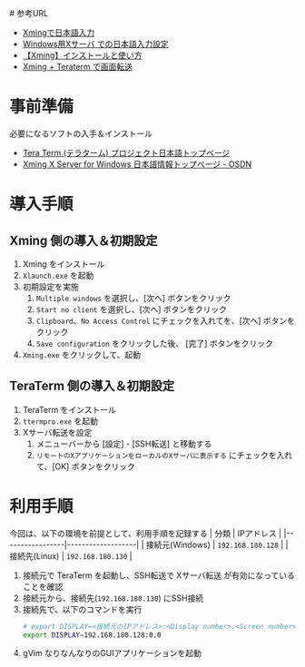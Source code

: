 # 参考URL

- [Xmingで日本語入力]( https://kan.typepad.jp/kanblo/2008/12/xming-640b.html )
- [Windows用Xサーバ での日本語入力設定 ]( https://pcvogel.sarakura.net/2016/07/10/31610 )
- [【Xming】インストールと使い方 ]( https://www.teamxeppet.com/xming1/ )
- [Xming + Teraterm で画面転送]( http://www.mikitechnica.com/11-xming-teraterm.html )




# 事前準備
必要になるソフトの入手＆インストール

- [Tera Term (テラターム) プロジェクト日本語トップページ]( https://ja.osdn.net/projects/ttssh2/ )
- [Xming X Server for Windows 日本語情報トップページ - OSDN]( https://ja.osdn.net/projects/sfnet_xming/ )

# 導入手順


## Xming 側の導入＆初期設定
1. Xming をインストール
2. `Xlaunch.exe` を起動
3. 初期設定を実施
    1. `Multiple windows` を選択し、[次へ] ボタンをクリック
    2. `Start no client` を選択し、[次へ] ボタンをクリック
    3. `Clipboard`、`No Access Control` にチェックを入れてを、[次へ] ボタンをクリック
    4. `Save configuration` をクリックした後、 [完了] ボタンをクリック
4. `Xming.exe` をクリックして、起動


## TeraTerm 側の導入＆初期設定
1. TeraTerm をインストール
2. `ttermpro.exe` を起動
3. Xサーバ転送を設定
    1. メニューバーから [設定] - [SSH転送] と移動する
    2. `リモートのXアプリケーションをローカルのXサーバに表示する` にチェックを入れて、[OK] ボタンをクリック




# 利用手順
今回は、以下の環境を前提として、利用手順を記録する
| 分類            | IPアドレス        |
|-----------------|-------------------|
| 接続元(Windows) | `192.168.180.128` |
| 接続先(Linux)   | `192.168.180.130` |

1. 接続元で TeraTerm を起動し、SSH転送で Xサーバ転送 が有効になっていることを確認
2. 接続元から、接続先(`192.168.180.130`) にSSH接続
3. 接続先で、以下のコマンドを実行  
    ```sh
    # export DISPLAY=<接続元のIPアドレス>:<Display number>.<Screen number>
    export DISPLAY=192.168.180.128:0.0
    ```
4. gVim なりなんなりのGUIアプリケーションを起動




